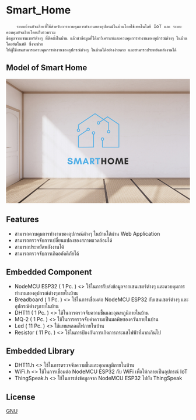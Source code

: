 # Smart_Home
        ระบบบ้านอัจฉริยะที่ใช้สำหรับการควบคุมการทำงานของอุปกรณ์ในบ้านโดยใช้เทคโนโลยี IoT และ ระบบควบคุมอัจฉริยะโดยเก็บรวบรวม
    ข้อมูลจากเซนเซอร์ต่างๆ ที่ติดตั้งในบ้าน แล้วนำข้อมูลที่ได้มาวิเคราะห์และควบคุมการทำงานของอุปกรณ์ต่างๆ ในบ้านโดยอัตโนมัติ ซึ่งจะช่วย
    ให้ผู้ใช้งานสามารถควบคุมการทำงานของอุปกรณ์ต่างๆ ในบ้านได้อย่างง่ายดาย และสามารถประหยัดพลังงานได้

## Model of Smart Home
![Smart_Home](https://raw.githubusercontent.com/nueapop/Smart_Home/main/web/assets/image/banner.png)

## Features
- สามารถควบคุมการทำงานของอุปกรณ์ต่างๆ ในบ้านได้ผ่าน Web Application
- สามารถตรวจจับการเปลี่ยนแปลงของสภาพแวดล้อมได้
- สามารถประหยัดพลังงานได้
- สามารถตรวจจับการเกิดออัคคีภัยได้

## Embedded Component
- NodeMCU ESP32 ( 1 Pc. )
    <> ใช้ในการรับส่งข้อมูลจากเซนเซอร์ต่างๆ และควบคุมการทำงานของอุปกรณ์ต่างๆภายในบ้าน
- Breadboard ( 1 Pc. )
    <> ใช้ในการเชื่อมต่อ NodeMCU ESP32 กับเซนเซอร์ต่างๆ และอุปกรณ์ต่างๆภายในบ้าน
- DHT11 ( 1 Pc. )
    <> ใช้ในการตรวจจับความชื้นและอุณหภูมิภายในบ้าน
- MQ-2 ( 1 Pc. )
    <> ใช้ในการตรวจจับค่าความเป็นมลพิษของควันภายในบ้าน
- Led ( 11 Pc. )
    <> ใช้แทนหลอดไฟภายในบ้าน
- Resistor ( 11 Pc. )
    <> ใช้ในการป้องกันการเกิดการกระแสไฟฟ้าที่มากเกินไป

## Embedded Library
- DHT11.h <> ใช้ในการตรวจจับความชื้นและอุณหภูมิภายในบ้าน
- WiFi.h <> ใช้ในการเชื่อมต่อ NodeMCU ESP32 กับ WiFi เพื่อให้กลายเป็นอุปกรณ์ IoT
- ThingSpeak.h <> ใช้ในการส่งข้อมูลจาก NodeMCU ESP32 ไปยัง ThingSpeak

## License

[GNU](https://github.com/nueapop/Smart_Home/blob/main/LICENSE)
